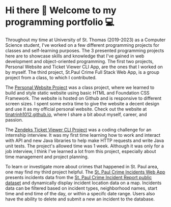 # Hi there :wave: Welcome to my programming portfolio :computer:

Throughout my time at University of St. Thomas (2019-2023) as a Computer Science student, I've worked on a few different programming projects for classes and self-learning purposes. The 3 presented programming projects here are to showcase skills and knowledge that I've gained in web development and object-oriented programming. The first two projects, Personal Website and Ticket Viewer CLI App, are the ones that I worked on by myself. The third project, St.Paul Crime Full Stack Web App, is a group project from a class, to which I contributed.

The [Personal Website Project](https://github.com/tinatrinh1012/tinatrinh1012.github.io) was a class project, where we learned to build and style static website using basic HTML and Foundation CSS Framework. The website is hosted on Github and is responsive to different screen sizes. I spent some extra time to give the website a decent design and use it as my official personal website. Check out the website at [tinatrinh1012.github.io](https://tinatrinh1012.github.io/), where I share a bit about myself, career, and passion.

The [Zendeks Ticket Viewer CLI Project](https://github.com/tinatrinh1012/ZendeskCodingChallenge) was a coding challenge for an internship interview. It was my first time learning how to work and interact with API and new Java libraries to help make HTTP requests and write Java unit tests. The project's allowed time was 1 week. Although it was only for a job interview, I think I've learned a lot from this project, especially about time management and project planning.

To learn or investigate more about crimes that happened in St. Paul area, one may find my third project helpful. The [St. Paul Crime Incidents Web App](https://github.com/AashishBharath/StPaulCrimeData) presents incidents data from the [St. Paul Crime Incident Report public dataset](https://information.stpaul.gov/datasets/stpaul::crime-incident-report/about) and dynamically display incident location data on a map. Incidents data can be filtered based on incident types, neighborhood names, start time and end time of the day, or within a specifc date range. Users also have the ability to delete and submit a new an incident to the database. 

<!-- # :computer: My Projects

## :one: Personal Website - Static Web Pages

Repository Link: https://github.com/tinatrinh1012/tinatrinh1012.github.io

Website Link: https://tinatrinh1012.github.io/

This was an individual project from the CISC 375 Web Development class at University of St. Thomas. The project's goal was to build a static personal website using HTML, CSS, and Foundation framework. The website should have a home page, a project demonstration page, a resume page, and personal page to share more about myself. The website is also responsive with smaller screensizes like phone or tablets.

## :two: Zendesk Coding Challenge - Ticket Viewer CLI App

Repository Link: https://github.com/tinatrinh1012/ZendeskCodingChallenge 

This project was for a technical challenge round in the interview process for the Engineering Co-op position at Zendesk in July 2021. The project was to build an app that used Zendesk API to request and display tickets information with a couple of features like pagination if there were more than 25 tickets and viewing individual ticket information option. It's a command-line interface (CLI) app using Java and JUnit for writing unit tests. 

## :three: Full Stack Vue.js Node.js App 

Repository Link: https://github.com/AashishBharath/StPaulCrimeData & https://github.com/AashishBharath/StPaulCrimeVue
Demo Link: https://www.youtube.com/watch?v=0SnJWiJLPZ8

This was a group project, also from CISC 375 class, where we build a full stack web app using Node.js, Express.js, and sqlite3 for the backend, and Vue.js for the frontend to display and interact with St. Paul crime data. The app features include retrieving and displaying crime data with filters, adding new incident, deleting incidents, and an interactive map of St. Paul crime incidents location.  -->
